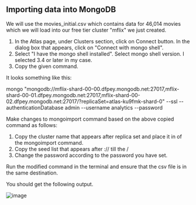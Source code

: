 ## Importing data into MongoDB ##

We will use the movies_initial.csv which contains data for 46,014 movies which we will load into our free tier cluster "mflix" we just created.

1. In the Atlas page, under Clusters section, click on Connect button. In the dialog box that appears, click on "Connect with mongo shell".
2. Select "I have the mongo shell installed". Select mongo shell version. I selected 3.4 or later in my case.
3. Copy the given command.

It looks something like this:

mongo "mongodb://mflix-shard-00-00.dfpey.mongodb.net:27017,mflix-shard-00-01.dfpey.mongodb.net:27017,mflix-shard-00-02.dfpey.mongodb.net:27017/<dbname>?replicaSet=atlas-ku9fmk-shard-0" --ssl --authenticationDatabase admin --username analytics --password <password>

Make changes to mongoimport command based on the above copied command as follows:
1. Copy the cluster name that appears after replica set and place it in <CLUSTER> of the mongoimport command.
2. Copy the seed list that appears after :// till the /<dbname>
3. Change the password according to the password you have set.

Run the modified command in the terminal and ensure that the csv file is in the same destination.

You should get the following output.

![image](https://user-images.githubusercontent.com/54772502/99898981-d8aafd80-2ccb-11eb-8b9d-44bec6ee3c96.png)
